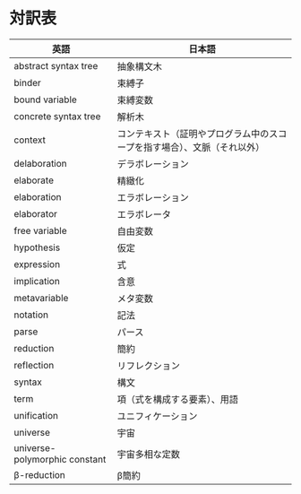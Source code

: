 # 対訳表

| 英語 | 日本語 |
| --- | --- |
| abstract syntax tree | 抽象構文木 |
| binder | 束縛子 |
| bound variable | 束縛変数 |
| concrete syntax tree | 解析木 |
| context | コンテキスト（証明やプログラム中のスコープを指す場合）、文脈（それ以外） |
| delaboration | デラボレーション |
| elaborate | 精緻化 |
| elaboration | エラボレーション |
| elaborator | エラボレータ |
| free variable | 自由変数 |
| hypothesis | 仮定 |
| expression | 式 |
| implication | 含意 |
| metavariable | メタ変数 |
| notation | 記法 |
| parse | パース |
| reduction | 簡約 |
| reflection | リフレクション |
| syntax | 構文 |
| term | 項（式を構成する要素）、用語 |
| unification | ユニフィケーション |
| universe | 宇宙 |
| universe-polymorphic constant | 宇宙多相な定数 |
| β-reduction | β簡約 |
